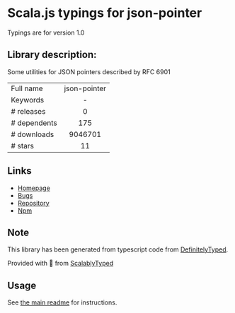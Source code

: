 
# Scala.js typings for json-pointer

Typings are for version 1.0

## Library description:
Some utilities for JSON pointers described by RFC 6901

|                    |                 |
| ------------------ | :-------------: |
| Full name          | json-pointer |
| Keywords           | - |
| # releases         | 0 |
| # dependents       | 175 |
| # downloads        | 9046701 |
| # stars            | 11 |

## Links
- [Homepage](https://github.com/manuelstofer/json-pointer)
- [Bugs](https://github.com/manuelstofer/json-pointer/issues)
- [Repository](https://github.com/manuelstofer/json-pointer)
- [Npm](https://www.npmjs.com/package/json-pointer)
    


## Note
This library has been generated from typescript code from [DefinitelyTyped](https://definitelytyped.org).

Provided with :purple_heart: from [ScalablyTyped](https://github.com/oyvindberg/ScalablyTyped)

## Usage
See [the main readme](../../readme.md) for instructions.


